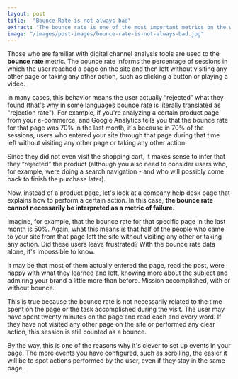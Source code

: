```yaml
---
layout: post
title:  "Bounce Rate is not always bad"
extract: "The bounce rate is one of the most important metrics on the web, but it's often misunderstood. A high bounce rate is not always bad. Understand why."
image: "/images/post-images/bounce-rate-is-not-always-bad.jpg"
---
```


Those who are familiar with digital channel analysis tools are used to the **bounce rate** metric. The bounce rate informs the percentage of sessions in which the user reached a page on the site and then left without visiting any other page or taking any other action, such as clicking a button or playing a video.

In many cases, this behavior means the user actually “rejected” what they found (that's why in some languages bounce rate is literally translated as "rejection rate"). For example, if you're analyzing a certain product page from your e-commerce, and Google Analytics tells you that the bounce rate for that page was 70% in the last month, it's because in 70% of the sessions, users who entered your site through that page during that time left without visiting any other page or taking any other action.

Since they did not even visit the shopping cart, it makes sense to infer that they “rejected” the product (although you also need to consider users who, for example, were doing a search navigation - and who will possibly come back to finish the purchase later).

Now, instead of a product page, let's look at a company help desk page that explains how to perform a certain action. In this case, **the bounce rate cannot necessarily be interpreted as a metric of failure**.

Imagine, for example, that the bounce rate for that specific page in the last month is 50%. Again, what this means is that half of the people who came to your site from that page left the site without visiting any other or taking any action. Did these users leave frustrated? With the bounce rate data alone, it's impossible to know.

It may be that most of them actually entered the page, read the post, were happy with what they learned and left, knowing more about the subject and admiring your brand a little more than before. Mission accomplished, with or without bounce.

This is true because the bounce rate is not necessarily related to the time spent on the page or the task accomplished during the visit. The user may have spent twenty minutes on the page and read each and every word. If they have not visited any other page on the site or performed any clear action, this session is still counted as a bounce.

By the way, this is one of the reasons why it's clever to set up events in your page. The more events you have configured, such as scrolling, the easier it will be to spot actions performed by the user, even if they stay in the same page.